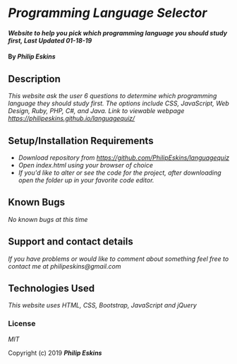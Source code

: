 # _Programming Language Selector_

#### _Website to help you pick which programming language you should study first, Last Updated 01-18-19_

#### By _**Philip Eskins**_

## Description

_This website ask the user 6 questions to determine which programming language they should study first. The options include CSS, JavaScript, Web Design, Ruby, PHP, C#, and Java._
_Link to viewable webpage https://philipeskins.github.io/languagequiz/_

## Setup/Installation Requirements

* _Download repository from https://github.com/PhilipEskins/languagequiz_
* _Open index.html using your browser of choice_
* _If you'd like to alter or see the code for the project, after downloading open the folder up in your favorite code editor._

## Known Bugs

_No known bugs at this time_

## Support and contact details

_If you have problems or would like to comment about something feel free to contact me at philipeskins@gmail.com_

## Technologies Used

_This website uses HTML, CSS, Bootstrap, JavaScript and jQuery_

### License

*MIT*

Copyright (c) 2019 **_Philip Eskins_**
